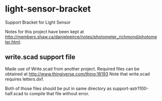 # light-sensor-bracket
Support Bracket for Light Sensor

Notes for this project have been kept at <http://members.shaw.ca/danielpeirce/notes/photometer_richmond/photometer.html>.

## write.scad support file

Made use of Write.scad from another project. Required files can be obtained at <http://www.thingiverse.com/thing:16193>
Note that write.scad requires letters.dxf.

Both of those files should be put in same directory as support-astr1100-half.scad to compile that file without error.
